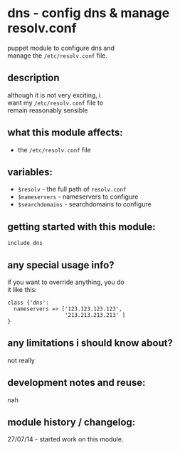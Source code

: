 dns - config dns & manage resolv.conf
=====================================

puppet module to configure dns and  
manage the `/etc/resolv.conf` file.  


description
-----------
although it is not very exciting, i   
want my `/etc/resolv.conf` file to   
remain reasonably sensible  


what this module affects:
-------------------------
  * the `/etc/resolv.conf` file


variables:
----------
  * `$resolv` - the full path of `resolv.conf`  
  * `$nameservers` - nameservers to configure
  * `$searchdomains` - searchdomains to configure


getting started with this module:
---------------------------------

```puppet
include dns
```


any special usage info?
-----------------------

if you want to override anything, you do  
it like this:

```puppet
class {'dns': 
  nameservers => ['123.123.123.123',  
                  '213.213.213.213' ]
}
```

any limitations i should know about?
------------------------------------
not really


development notes and reuse:
----------------------------
nah


module history / changelog:
---------------------------
27/07/14 - started work on this module.  
